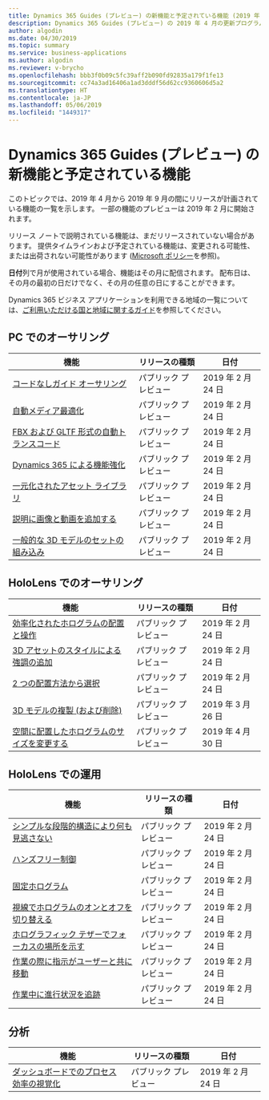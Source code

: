 ```yaml
---
title: Dynamics 365 Guides (プレビュー) の新機能と予定されている機能 (2019 年 4 月)
description: Dynamics 365 Guides (プレビュー) の 2019 年 4 月の更新プログラムで予定されている機能の概要
author: algodin
ms.date: 04/30/2019
ms.topic: summary
ms.service: business-applications
ms.author: algodin
ms.reviewer: v-brycho
ms.openlocfilehash: bbb3f0b09c5fc39aff2b090fd92835a179f1fe13
ms.sourcegitcommit: cc74a3ad16406a1ad3dddf56d62cc9360606d5a2
ms.translationtype: HT
ms.contentlocale: ja-JP
ms.lasthandoff: 05/06/2019
ms.locfileid: "1449317"
---
```

#  <a name="whats-new-and-planned-for-dynamics-365-guides-in-preview"></a>Dynamics 365 Guides (プレビュー) の新機能と予定されている機能

このトピックでは、2019 年 4 月から 2019 年 9 月の間にリリースが計画されている機能の一覧を示します。 一部の機能のプレビューは 2019 年 2 月に開始されます。

リリース ノートで説明されている機能は、まだリリースされていない場合があります。 提供タイムラインおよび予定されている機能は、変更される可能性、または出荷されない可能性があります ([Microsoft ポリシー](https://go.microsoft.com/fwlink/p/?linkid=2007332)を参照)。

**日付**列で月が使用されている場合、機能はその月に配信されます。 配布日は、その月の最初の日だけでなく、その月の任意の日にすることができます。

Dynamics 365 ビジネス アプリケーションを利用できる地域の一覧については、[ご利用いただける国と地域に関するガイド](https://aka.ms/dynamics_365_international_availability_deck)を参照してください。


## <a name="authoring-on-pc"></a>PC でのオーサリング
 
| 機能                                                                       | リリースの種類         | 日付 |
|-------------------------------------------------------------------------------|----------------------|----------------------|
| [コードなしガイド オーサリング](no-code-authoring.md)                         | パブリック プレビュー      | 2019 年 2 月 24 日             |
| [自動メディア最適化](automatic-media-optimization.md)               | パブリック プレビュー      | 2019 年 2 月 24 日             |
| [FBX および GLTF 形式の自動トランスコード](formats-transcoded.md)         | パブリック プレビュー      | 2019 年 2 月 24 日             |
| [Dynamics 365 による機能強化](powered-by-dynamics-365.md)            | パブリック プレビュー      | 2019 年 2 月 24 日             |
| [一元化されたアセット ライブラリ](centralized-asset-library.md)                 | パブリック プレビュー      | 2019 年 2 月 24 日            |
| [説明に画像と動画を追加する](images-videos.md)                     | パブリック プレビュー      | 2019 年 2 月 24 日             |
| [一般的な 3D モデルのセットの組み込み](common-3D-models.md)                      | パブリック プレビュー      | 2019 年 2 月 24 日             |

## <a name="authoring-on-hololens"></a>HoloLens でのオーサリング
 
| 機能                                                                       | リリースの種類         | 日付 |
|-------------------------------------------------------------------------------|----------------------|----------------------|
| [効率化されたホログラムの配置と操作](streamlined-hologram-placement.md)    | パブリック プレビュー  | 2019 年 2 月 24 日       |
| [3D アセットのスタイルによる強調の追加](styles.md)               | パブリック プレビュー      | 2019 年 2 月 24 日             |
| [2 つの配置方法から選択](alignment.md)                               | パブリック プレビュー      | 2019 年 2 月 24 日|
| [3D モデルの複製 (および削除)](copy-models.md)|パブリック プレビュー|2019 年 3 月 26 日|
| [空間に配置したホログラムのサイズを変更する](change-hologram-size.md)|パブリック プレビュー|2019 年 4 月 30 日|


## <a name="operating-on-hololens"></a>HoloLens での運用
 
| 機能                                                                       | リリースの種類         | 日付 |
|-------------------------------------------------------------------------------|----------------------|----------------------|
| [シンプルな段階的構造により何も見逃さない](step-by-step.md)    | パブリック プレビュー  | 2019 年 2 月 24 日       |
| [ハンズフリー制御](hands-free-control.md)               | パブリック プレビュー      | 2019 年 2 月 24 日             |
| [固定ホログラム](anchored-holograms.md)                               | パブリック プレビュー      | 2019 年 2 月 24 日             |
| [視線でホログラムのオンとオフを切り替える](holographic-toggle.md)                               | パブリック プレビュー      | 2019 年 2 月 24 日             |
| [ホログラフィック テザーでフォーカスの場所を示す](holographic-tether.md)                               | パブリック プレビュー      | 2019 年 2 月 24 日             |
| [作業の際に指示がユーザーと共に移動](tag-along.md)                               | パブリック プレビュー      | 2019 年 2 月 24 日             |
| [作業中に進行状況を追跡](track-progress.md)                               | パブリック プレビュー      | 2019 年 2 月 24 日       |


## <a name="analytics"></a>分析
 
| 機能                                                                       | リリースの種類         | 日付 |
|-------------------------------------------------------------------------------|----------------------|----------------------|
| [ダッシュボードでのプロセス効率の視覚化](visualize-user-data.md)                               | パブリック プレビュー       | 2019 年 2 月 24 日             |


